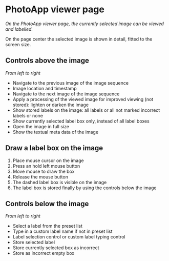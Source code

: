 # PhotoApp viewer page

*On the PhotoApp viewer page, the currently selected image can be viewed and labelled.*

On the page center the selected image is shown in detail, fitted to the screen size.

## Controls above the image

*From left to right*

- Navigate to the previous image of the image sequence
- Image location and timestamp
- Navigate to the next image of the image sequence
- Apply a processing of the viewed image for improved viewing (not stored): lighten or darken the image
- Show stored labels on the image: all labels or all not marked incorrect labels or none
- Show currently selected label box only, instead of all label boxes
- Open the image in full size
- Show the textual meta data of the image

## Draw a label box on the image
1. Place mouse cursor on the image
2. Press an hold left mouse button
3. Move mouse to draw the box
4. Release the mouse button
5. The dashed label box is visible on the image
6. The label box is stored finally by using the controls below the image

## Controls below the image

*From left to right*

- Select a label from the preset list
- Type in a custom label name if not in preset list
- Label selection control or custom label typing control
- Store selected label
- Store currently selected box as incorrect
- Store as incorrect empty box

